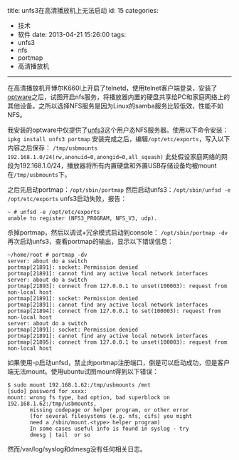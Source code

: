 title: unfs3在高清播放机上无法启动
id: 15
categories:
  - 技术
  - 软件
date: 2013-04-21 15:26:00
tags:
  - unfs3
  - nfs
  - portmap
  - 高清播放机
---

在高清播放机开博尔K660I上开启了telnetd，使用telnet客户端登录，安装了[optware](http://www.nslu2-linux.org/wiki/Optware/)之后，试图开启nfs服务，将播放器内置的硬盘共享给PC和家庭网络上的其他设备。之所以选择NFS服务是因为Linux的samba服务比较低效，性能不如NFS。

我安装的optware中仅提供了[unfs3](http://unfs3.sourceforge.net/)这个用户态NFS服务器。使用以下命令安装：
`ipkg install unfs3 portmap`
安装完成之后，编辑`/opt/etc/exports`，写入以下内容之后保存：
`/tmp/usbmounts  192.168.1.0/24(rw,anonuid=0,anongid=0,all_squash)`
此处假设家庭网络的网段为192.168.1.0/24，播放器将所有内置硬盘和外置USB存储设备均被mount在`/tmp/usbmounts`下。

之后先启动portmap：`/opt/sbin/portmap`
然后启动unfs3：`/opt/sbin/unfsd -e /opt/etc/exports`
unfs3启动失败，报告：

```
~ # unfsd -e /opt/etc/exports
unable to register (NFS3_PROGRAM, NFS_V3, udp).
```

杀掉portmap，然后以调试+冗余模式启动到console：
`/opt/sbin/portmap -dv`
再次启动unfs3，查看portmap的输出，显示以下错误信息：
```
~/home/root # portmap -dv
server: about do a switch
portmap[21891]: socket: Permission denied
portmap[21891]: cannot find any active local network interfaces
server: about do a switch
portmap[21893]: connect from 127.0.0.1 to unset(100003): request from non-local host
portmap[21891]: socket: Permission denied
portmap[21891]: cannot find any active local network interfaces
portmap[21894]: connect from 127.0.0.1 to set(100003): request from non-local host
server: about do a switch
portmap[21891]: socket: Permission denied
portmap[21891]: cannot find any active local network interfaces
portmap[21895]: connect from 127.0.0.1 to unset(100003): request from non-local host
```

如果使用-p启动unfsd，禁止向portmap注册端口，倒是可以启动成功，但是客户端无法mount。使用ubuntu试图mount得到以下错误：
```
$ sudo mount 192.168.1.62:/tmp/usbmounts /mnt
[sudo] password for xxxx:
mount: wrong fs type, bad option, bad superblock on 192.168.1.62:/tmp/usbmounts,
       missing codepage or helper program, or other error
       (for several filesystems (e.g. nfs, cifs) you might
       need a /sbin/mount.<type> helper program)
       In some cases useful info is found in syslog - try 
       dmesg | tail  or so
```

然而/var/log/syslog和dmesg没有任何相关日志。

